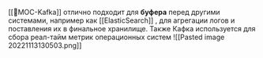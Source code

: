 [[📙MOC-Kafka]] отлично подходит для **буфера** перед другими системами, например как [[ElasticSearch]] , для агрегации логов и поставления их в финальное хранилище.
Также Кафка используется для сбора реал-тайм метрик операционных систем
![[Pasted image 20221113130503.png]]